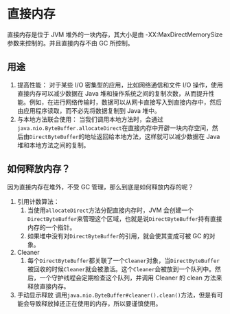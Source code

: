 # 直接内存

直接内存是位于 JVM 堆外的一块内存，其大小是由 -XX:MaxDirectMemorySize 参数来控制的。并且直接内存不由 GC 所控制。

## 用途

1. 提高性能：
   对于某些 I/O 密集型的应用，比如网络通信和文件 I/O 操作，使用直接内存可以减少数据在 Java 堆和操作系统之间的复制次数，从而提升性能。例如，在进行网络传输时，数据可以从网卡直接写入到直接内存中，然后由应用程序读取，而不必先将数据复制到 Java 堆中。
2. 与本地方法联合使用：
   当我们调用本地方法时，会通过`java.nio.ByteBuffer.allocateDirect`在直接内存中开辟一块内存空间，然后由`DirectByteBuffer`的地址返回给本地方法，这样就可以减少数据在 Java 堆和本地方法之间的复制。

## 如何释放内存？

因为直接内存在堆外，不受 GC 管理，那么到底是如何释放内存的呢？

1. 引用计数算法：
   1. 当使用`allocateDirect`方法分配直接内存时，JVM 会创建一个`DirectByteBuffer`来管理这个区域，也就是说`DirectByteBuffer`持有直接内存的一个指针。
   2. 如果堆中没有对`DirectByteBuffer`的引用，就会使其变成可被 GC 的对象。
2. Cleaner
   1. 每个`DirectByteBuffer`都关联了一个`Cleaner`对象，当`DirectByteBuffer`被回收的时候`Cleaner`就会被激活。这个`Cleaner`会被放到一个队列中。然后，一个守护线程会定期检查这个队列，并调用 Cleaner 的 clean 方法来释放直接内存。
3. 手动显示释放
   调用`java.nio.ByteBuffer#cleaner().clean()`方法，但是有可能会导致释放掉还正在使用的内存，所以要谨慎使用。
